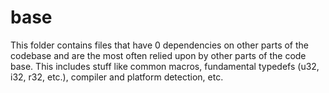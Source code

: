# base
This folder contains files that have 0 dependencies on other parts of the codebase and are the most often relied upon by other parts of the code base. This includes stuff like common macros, fundamental typedefs (u32, i32, r32, etc.), compiler and platform detection, etc.